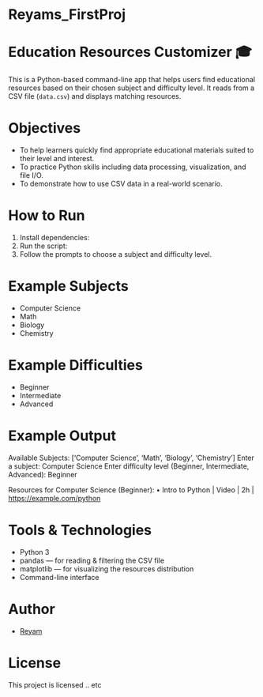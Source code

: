# Reyams_FirstProj
# Education Resources Customizer 🎓

This is a Python-based command-line app that helps users find educational resources based on their chosen subject and difficulty level. It reads from a CSV file (`data.csv`) and displays matching resources.
# Objectives

- To help learners quickly find appropriate educational materials suited to their level and interest.
- To practice Python skills including data processing, visualization, and file I/O.
- To demonstrate how to use CSV data in a real-world scenario.

# How to Run
1. Install dependencies:
2. Run the script:
3. Follow the prompts to choose a subject and difficulty level.

# Example Subjects
- Computer Science
- Math
- Biology
- Chemistry

# Example Difficulties
- Beginner
- Intermediate
- Advanced

# Example Output
Available Subjects: [‘Computer Science’, ‘Math’, ‘Biology’, ‘Chemistry’]
Enter a subject: Computer Science
Enter difficulty level (Beginner, Intermediate, Advanced): Beginner

Resources for Computer Science (Beginner):
	•	Intro to Python | Video | 2h | https://example.com/python

#  Tools & Technologies

- Python 3
- pandas — for reading & filtering the CSV file
- matplotlib — for visualizing the resources distribution
- Command-line interface
#  Author
- [Reyam](https://github.com/reyamm)

#  License
This project is licensed .. etc